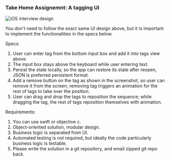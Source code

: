### Take Home Assignemnt: A tagging UI

![iOS interview design](https://user-images.githubusercontent.com/1269263/91380618-b76f7800-e868-11ea-8e14-0dc2dc75f8a3.png)

You don't need to follow the exact same UI design above, but it is important to implement the functionalities in the specs below.

Specs:
1. User can enter tag from the bottom input box and add it into tags view above.
2. The input box stays above the keyboard while user entering text.
3. Persist the state locally, so the app can restore its state after reopen, JSON is preferred persistent format.
4. Add a remove button on the tag as shown in the screenshot, so user can remove it from the screen; removing tag triggers an animation for the rest of tags to take over the position.
5. User can drag and drop the tags to reposition the sequence; while dragging the tag, the rest of tags reposition themselves with animation.

Requirements:
1. You can use swift or objective c.
2. Object-oriented solution, modular design.
3. Business logic is separated from UI.
4. Automated testing is not required, but ideally the code particularly business logic is testable.
5. Please write the solution in a git repository, and email zipped git repo back.
